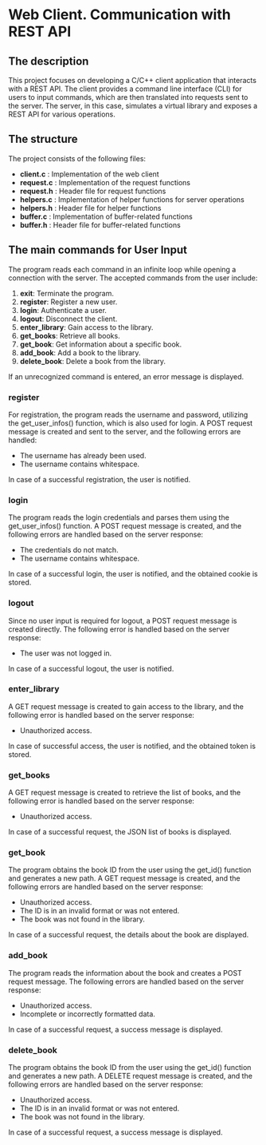 # Web Client. Communication with REST API

## The description
This project focuses on developing a C/C++ client application that interacts with a REST API. The client provides a command line interface (CLI) for users to input commands, which are then translated into requests sent to the server. The server, in this case, simulates a virtual library and exposes a REST API for various operations.

## The structure
The project consists of the following files:

- **client.c**         : Implementation of the web client
- **request.c**        : Implementation of the request functions
- **request.h**        : Header file for request functions
- **helpers.c**        : Implementation of helper functions for server operations
- **helpers.h**        : Header file for helper functions
- **buffer.c**         : Implementation of buffer-related functions
- **buffer.h**         : Header file for buffer-related functions

## The main commands for User Input
The program reads each command in an infinite loop while opening a connection with the server. The accepted commands from the user include:

1. **exit**: Terminate the program.
2. **register**: Register a new user.
3. **login**: Authenticate a user.
4. **logout**: Disconnect the client.
5. **enter_library**: Gain access to the library.
6. **get_books**: Retrieve all books.
7. **get_book**: Get information about a specific book.
8. **add_book**: Add a book to the library.
9. **delete_book**: Delete a book from the library.

If an unrecognized command is entered, an error message is displayed.

### register
For registration, the program reads the username and password, utilizing the get_user_infos() function, which is also used for login. A POST request message is created and sent to the server, and the following errors are handled:

- The username has already been used.
- The username contains whitespace.

In case of a successful registration, the user is notified.

### login
The program reads the login credentials and parses them using the get_user_infos() function. A POST request message is created, and the following errors are handled based on the server response:

- The credentials do not match.
- The username contains whitespace.

In case of a successful login, the user is notified, and the obtained cookie is stored.

### logout
Since no user input is required for logout, a POST request message is created directly. The following error is handled based on the server response:

- The user was not logged in.

In case of a successful logout, the user is notified.

### enter_library
A GET request message is created to gain access to the library, and the following error is handled based on the server response:

- Unauthorized access.

In case of successful access, the user is notified, and the obtained token is stored.

### get_books
A GET request message is created to retrieve the list of books, and the following error is handled based on the server response:

- Unauthorized access.

In case of a successful request, the JSON list of books is displayed.

### get_book
The program obtains the book ID from the user using the get_id() function and generates a new path. A GET request message is created, and the following errors are handled based on the server response:

- Unauthorized access.
- The ID is in an invalid format or was not entered.
- The book was not found in the library.

In case of a successful request, the details about the book are displayed.

### add_book
The program reads the information about the book and creates a POST request message. The following errors are handled based on the server response:

- Unauthorized access.
- Incomplete or incorrectly formatted data.

In case of a successful request, a success message is displayed.

### delete_book
The program obtains the book ID from the user using the get_id() function and generates a new path. A DELETE request message is created, and the following errors are handled based on the server response:

- Unauthorized access.
- The ID is in an invalid format or was not entered.
- The book was not found in the library.

In case of a successful request, a success message is displayed.
